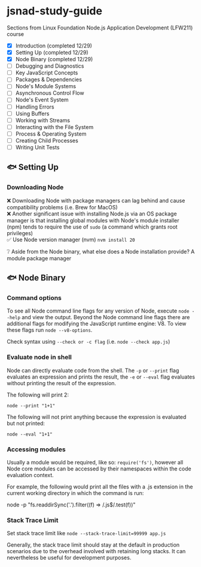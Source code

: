 # jsnad-study-guide

Sections from Linux Foundation Node.js Application Development (LFW211) course

- [x] Introduction (completed 12/29)
- [x] Setting Up (completed 12/29)
- [x] Node Binary (completed 12/29)
- [ ] Debugging and Diagnostics 
- [ ] Key JavaScript Concepts
- [ ] Packages & Dependencies
- [ ] Node's Module Systems
- [ ] Asynchronous Control Flow
- [ ] Node's Event System
- [ ] Handling Errors
- [ ] Using Buffers
- [ ] Working with Streams
- [ ] Interacting with the File System
- [ ] Process & Operating System
- [ ] Creating Child Processes
- [ ] Writing Unit Tests

## 🐟 Setting Up 

### Downloading Node 
❌ Downloading Node with package managers can lag behind and cause compatibility problems (i.e. Brew for MacOS)<br>
❌ Another significant issue with installing Node.js via an OS package manager is that installing global modules with Node's module installer (npm) tends to require the use of `sudo` (a command which grants root privileges)<br>
✅ Use Node version manager (nvm) `nvm install 20`

❔ Aside from the Node binary, what else does a Node installation provide?
 A module package manager 

## 🐟 Node Binary 

### Command options
To see all Node command line flags for any version of Node, execute `node --help` and view the output. Beyond the Node command line flags there are additional flags for modifying the JavaScript runtime engine: V8. To view these flags run `node --v8-options`.

Check syntax using `--check or -c flag` (i.e. `node --check app.js`)

### Evaluate node in shell
Node can directly evaluate code from the shell. The `-p` or `--print` flag evaluates an expression and prints the result, the `-e` or `--eval` flag evaluates without printing the result of the expression.

The following will print 2:

`node --print "1+1"`

The following will not print anything because the expression is evaluated but not printed:

`node --eval "1+1"`

### Accessing modules
Usually a module would be required, like so: `require('fs')`, however all Node core modules can be accessed by their namespaces within the code evaluation context.

For example, the following would print all the files with a .js extension in the current working directory in which the command is run:

node -p "fs.readdirSync('.').filter((f) => /.js$/.test(f))"

### Stack Trace Limit
Set stack trace limit like `node --stack-trace-limit=99999 app.js`

Generally, the stack trace limit should stay at the default in production scenarios due to the overhead involved with retaining long stacks. It can nevertheless be useful for development purposes.
